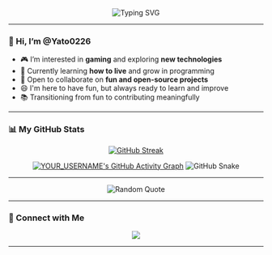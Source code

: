 <div align="center">
  <img src="https://readme-typing-svg.demolab.com/?lines=Hello!;I'm%20Yato0226;Welcome%20to%20my%20profile!&font=Fira%20Code&size=30&duration=3000&center=true&vCenter=true&width=500&height=60&color=f7df1e&loop=true" alt="Typing SVG"/>
</div>

---

### 👋 Hi, I’m @Yato0226

- 🎮 I’m interested in **gaming** and exploring **new technologies**
- 🌱 Currently learning **how to live** and grow in programming
- 🤝 Open to collaborate on **fun and open-source projects**
- 😄 I'm here to have fun, but always ready to learn and improve
- 📚 Transitioning from fun to contributing meaningfully

---

### 📊 My GitHub Stats

<div align="center">

[![GitHub Streak](https://streak-stats.demolab.com/?user=Yato0226&theme=tokyonight)](https://git.io/streak-stats)

[![YOUR_USERNAME's GitHub Activity Graph](https://github-readme-activity-graph.vercel.app/graph?username=Yato0226&theme=dracula)](https://github.com/ashutosh00710/github-readme-activity-graph)
![GitHub Snake](https://raw.githubusercontent.com/Yato0226/Yato0226/output/github-contribution-grid-snake.svg)
</div>

---

<div align="center">
  <img src="https://quotes-github-readme.vercel.app/api?type=random" alt="Random Quote"/>
</div>

---

### 🔗 Connect with Me

<p align="center">
  <a href="https://github.com/Yato0226">
    <img src="https://img.shields.io/badge/GitHub-100000?style=for-the-badge&logo=github&logoColor=white"/>
  </a>
</p>

---
